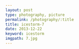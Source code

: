 ```yaml
---
layout: post
type: photography, picture
permalink: /photography/:title
title: icestorm-7
date: 2013-12-22
keyword: icestorm
imgpath: 7.jpg
---
```



